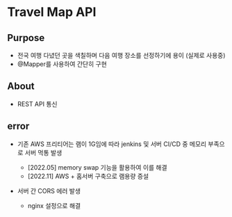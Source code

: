 # Travel Map API

## Purpose
* 전국 여행 다녔던 곳을 색칠하며 다음 여행 장소를 선정하기에 용이 (실제로 사용중)
* @Mapper를 사용하여 간단히 구현

## About
* REST API 통신

## error
* 기존 AWS 프리티어는 램이 1G임에 따라 jenkins 및 서버 CI/CD 중 메모리 부족으로 서버 먹통 발생
  - [2022.05] memory swap 기능을 활용하여 이를 해결
  - [2022.11] AWS + 홈서버 구축으로 램용량 증설
  
* 서버 간 CORS 에러 발생
  - nginx 설정으로 해결
  
